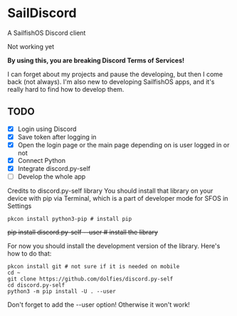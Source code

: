 # SailDiscord

A SailfishOS Discord client

Not working yet

**By using this, you are breaking Discord Terms of Services!**

I can forget about my projects and pause the developing, but then I come back (not always). I'm also new to developing SailfishOS apps, and it's really hard to find how to develop them.

## TODO

- [X] Login using Discord
- [X] Save token after logging in
- [X] Open the login page or the main page depending on is user logged in or not
- [X] Connect Python
- [X] Integrate discord.py-self
- [ ] Develop the whole app

Credits to discord.py-self library
You should install that library on your device with pip via Terminal, which is a part of developer mode for SFOS in Settings

	pkcon install python3-pip # install pip
~~pip install discord.py-self --user # install the library~~

For now you should install the development version of the library. Here's how to do that:

	pkcon install git # not sure if it is needed on mobile
	cd ~
	git clone https://github.com/dolfies/discord.py-self
	cd discord.py-self
	python3 -m pip install -U . --user

Don't forget to add the --user option! Otherwise it won't work!

